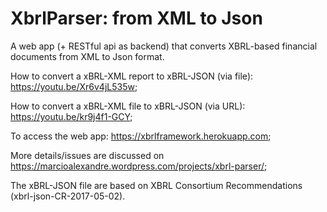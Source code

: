 # XbrlParser: from XML to Json

A web app (+ RESTful api as backend) that converts XBRL-based financial documents from XML to Json format.

How to convert a xBRL-XML report to xBRL-JSON (via file): https://youtu.be/Xr6v4jL535w;

How to convert a xBRL-XML file to xBRL-JSON (via URL): https://youtu.be/kr9j4f1-GCY; 

To access the web app: https://xbrlframework.herokuapp.com;

More details/issues are discussed on https://marcioalexandre.wordpress.com/projects/xbrl-parser/;

The xBRL-JSON file are based on XBRL Consortium Recommendations (xbrl-json-CR-2017-05-02).
